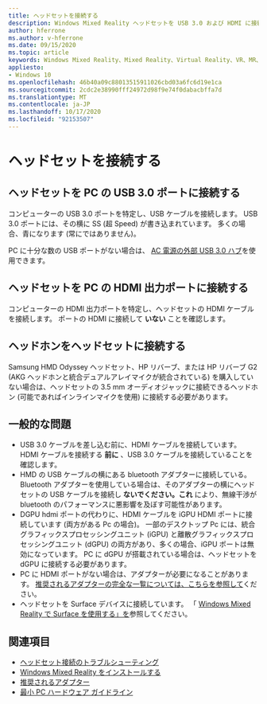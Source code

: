```yaml
---
title: ヘッドセットを接続する
description: Windows Mixed Reality ヘッドセットを USB 3.0 および HDMI に接続する方法と、ヘッドホンをヘッドセットに接続する方法について説明します。
author: hferrone
ms.author: v-hferrone
ms.date: 09/15/2020
ms.topic: article
keywords: Windows Mixed Reality、Mixed Reality、Virtual Reality、VR、MR、ヘッドセット、セットアップ、はじめに
appliesto:
- Windows 10
ms.openlocfilehash: 46b40a09c88013515911026cbd03a6fc6d19e1ca
ms.sourcegitcommit: 2cdc2e38990fff24972d98f9e74f0dabacbffa7d
ms.translationtype: MT
ms.contentlocale: ja-JP
ms.lasthandoff: 10/17/2020
ms.locfileid: "92153507"
---
```

# <a name="plug-in-your-headset"></a>ヘッドセットを接続する

## <a name="connect-your-headset-to-your-pcs-usb-30-port"></a>ヘッドセットを PC の USB 3.0 ポートに接続する

コンピューターの USB 3.0 ポートを特定し、USB ケーブルを接続します。 USB 3.0 ポートには、その横に SS (超 Speed) が書き込まれています。 多くの場合、青になります (常にではありません)。

PC に十分な数の USB ポートがない場合は、 [AC 電源の外部 USB 3.0 ハブ](recommended-adapters-for-windows-mixed-reality-capable-pcs.md#using-external-usb-30-hubs-with-windows-mixed-reality-headsets)を使用できます。

## <a name="connect-your-headset-to-your-pcs-hdmi-out-port"></a>ヘッドセットを PC の HDMI 出力ポートに接続する

コンピューターの HDMI 出力ポートを特定し、ヘッドセットの HDMI ケーブルを接続します。 ポートの HDMI に接続して **いない** ことを確認します。

## <a name="connect-headphones-to-your-headset"></a>ヘッドホンをヘッドセットに接続する

Samsung HMD Odyssey ヘッドセット、HP リバーブ、または HP リバーブ G2 (AKG ヘッドホンと統合デュアルアレイマイクが統合されている) を購入していない場合は、ヘッドセットの 3.5 mm オーディオジャックに接続できるヘッドホン (可能であればインラインマイクを使用) に接続する必要があります。

## <a name="common-issues"></a>一般的な問題
* USB 3.0 ケーブルを差し込む前に、HDMI ケーブルを接続しています。  HDMI ケーブルを接続する **前に** 、USB 3.0 ケーブルを接続していることを確認します。
* HMD の USB ケーブルの横にある bluetooth アダプターに接続している。  Bluetooth アダプターを使用している場合は、そのアダプターの横にヘッドセットの USB ケーブルを接続し **ないでください。これ** により、無線干渉が bluetooth のパフォーマンスに悪影響を及ぼす可能性があります。
* DGPU hdmi ポートの代わりに、HDMI ケーブルを iGPU HDMI ポートに接続しています (両方がある Pc の場合)。 一部のデスクトップ Pc には、統合グラフィックスプロセッシングユニット (iGPU) と離散グラフィックスプロセッシングユニット (dGPU) の両方があり、多くの場合、iGPU ポートは無効になっています。 PC に dGPU が搭載されている場合は、ヘッドセットを dGPU に接続する必要があります。  
* PC に HDMI ポートがない場合は、アダプターが必要になることがあります。 [推奨されるアダプターの完全な一覧については、こちらを参照して](recommended-adapters-for-windows-mixed-reality-capable-pcs.md)ください。 
* ヘッドセットを Surface デバイスに接続しています。 「 [Windows Mixed Reality で Surface を使用する」を](windows-mixed-reality-minimum-pc-hardware-compatibility-guidelines.md#windows-mixed-reality-and-surface)参照してください。

## <a name="see-also"></a>関連項目

* [ヘッドセット接続のトラブルシューティング](headset-connectivity.md)
* [Windows Mixed Reality をインストールする](install-windows-mixed-reality.md)
* [推奨されるアダプター](recommended-adapters-for-windows-mixed-reality-capable-pcs.md)
* [最小 PC ハードウェア ガイドライン](windows-mixed-reality-minimum-pc-hardware-compatibility-guidelines.md)
